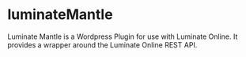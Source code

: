 # luminateMantle
Luminate Mantle is a Wordpress Plugin for use with Luminate Online. It provides a wrapper around the Luminate Online REST API.
